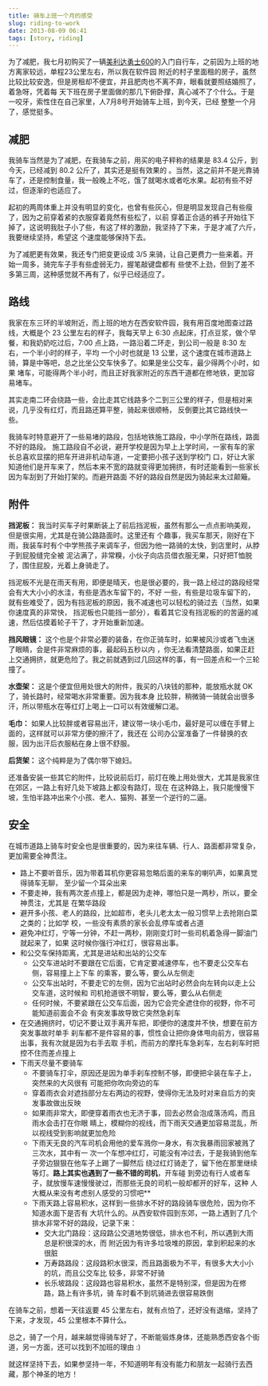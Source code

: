 ```yaml
---
title: 骑车上班一个月的感受
slug: riding-to-work
date: 2013-08-09 06:41
tags: [story, riding]
---
```


为了减肥，我七月初购买了一辆[美利达勇士600]的入门自行车，之前因为上班的地方离家较远，单程23公里左右，所以我在软件园
附近的村子里面租的房子，虽然比较比较安逸，但是房租却不便宜，并且肥肉也不离不弃，眼看就要照结婚照了，着急呀，凭着每
天下班在房子里面做的那几下俯卧撑，真心减不了个什么。于是一咬牙，索性住在自己家里，人7月8号开始骑车上班，到今天，已经
整整一个月了，感觉挺多。

## 减肥

我骑车当然是为了减肥，在我骑车之前，用买的电子秤称的结果是 83.4 公斤，到今天，已经减到 80.2 公斤了，其实还是挺有效果的
。当然，这之前并不是光靠骑车了，还是控制食量，我一般晚上不吃，饿了就喝水或者吃水果。起初有些不好过，但逐渐的也适应了。

起初的两周体重上并没有明显的变化，也曾有些灰心，但是明显发现自己有些瘦了，因为之前穿着紧的衣服穿着竟然有些松了，以前
穿着正合适的裤子开始往下掉了，这说明我肚子小了些，有这了样的激励，我坚持了下来，于是才减了六斤，我要继续坚持，希望这
个速度能够保持下去。

为了减肥更有效果，我还专门把变更设成 3/5 来骑，让自己更费力一些来着。开始一周多，骑完车子手有些虚弱无力，握笔敲键盘都有
些使不上劲，但到了差不多第三周，这种感觉就不再有了，似乎已经适应了。

## 路线

我家在东三环的半坡附近，而上班的地方在西安软件园，我有用百度地图查过路线，大概是个 23 公里左右的样子，我每天早上 6:30
点起床，打点豆浆，做个早餐，和我奶奶吃过后，7:00 点上路，一路沿着二环走，到公司一般是 8:30 左右，一个半小时的样子，平均
一个小时也就是 13 公里，这个速度在城市道路上骑，算是中等吧，总之比坐公交车快多了。如果是坐公交车，最少得两个小时，如果
堵车，可能得两个半小时，而且正好我家附近的东西干道都在修地铁，更加容易堵车。

其实走南二环会绕路一些，会比走其它线路多个二到三公里的样子，但是相对来说，几乎没有红灯，而且路还算平整，骑起来很顺畅，
反倒要比其它路线快一些。

我骑车时特意避开了一些易堵的路段，包括地铁施工路段，中小学所在路线，路面不好的路段。
施工路段自不必说，避开学校是因为早上上学时间，一家有车的家长总喜欢显摆的把车开进非机动车道，一定要把小孩子送到学校门
口，好让大家知道他们是开车来了，然后本来不宽的路就变得更加拥挤，有时还能看到一些家长因为车刮到了开始打架的。而避开路面
不好的路段自然是因为骑起来太过颠簸。

## 附件

**挡泥板：** 我当时买车子时果断装上了前后挡泥板，虽然有那么一点点影响美观，但是很实用，尤其是在骑公路路面时。这里还有
个趣事，我买车那天，刚好在下雨，我装车时有个中学熊孩子来调车子，但因为他一路骑的太快，到店里时，从脖子到屁股缝完全被
泥沾满了，非常糗，小伙子向店员借衣服无果，只好把T恤脱了，围住屁股，光着上身骑走了。

挡泥板不光是在雨天有用，即便是晴天，也是很必要的，我一路上经过的路段经常会有大大小小的水洼，有些是洒水车留下的，不好
一些，有些是垃圾车留下的，就有些难受了，因为有挡泥板的原因，我不减速也可以轻松的骑过去（当然，如果你速度真的非常快，
挡泥板也只能挡一部分），看着其它没有挡泥板的的苦逼的减速，然后估摸着轮子干了，才开始重新加速。

**挡风眼镜：** 这个也是个非常必要的装备，在你正骑车时，如果被风沙或者飞虫迷了眼睛，会是件非常麻烦的事，最起码五秒以内
，你无法看清楚路面，如果正赶上交通拥挤，就更危险了。我之前就遇到过几回这样的事，有一回差点和一个三轮撞了。

**水壶架：** 这是个便宜但用处很大的附件，我买的八块钱的那种，能放瓶水就 OK 了，骑长路时，经常喝水非常重要。因为我本身
比较胖，稍微骑一骑就会出很多汗，所以带瓶水在等红灯上喝上一口可以有效缓解口渴。

**毛巾：** 如果人比较胖或者容易出汗，建议带一块小毛巾，最好是可以缠在手臂上面的，这样就可以非常方便的擦汗了，我还在
公司办公室准备了一件替换的衣服，因为出汗后衣服粘在身上很不舒服。

**后货架：** 这个纯粹是为了偶尔带下媳妇。

还准备安装一些其它的附件，比较说前后灯，前灯在晚上用处很大，尤其是我家住在郊区，一路上有好几处下坡路上都没有路灯，现在
在这种路上，我只能慢慢下坡，生怕半路冲出来个小孩、老人、猫狗、甚至一个逆行的二逼。

## 安全

在城市道路上骑车时安全也是很重要的，因为来往车辆、行人、路面都非常复杂，更加需要全神贯注。

- 路上不要听音乐，因为带着耳机你更容易忽略后面的来车的喇叭声，如果真觉得骑车无聊，
  至少留一个耳朵出来
- 不要走神，我有两次差点撞上，都是因为走神，哪怕只是一两秒，所以，要全神贯注，尤其是
  在繁华路段
- 避开多小孩、老人的路段，比如超市，老头儿老太太一般习惯早上去抢刚白菜之类的；比如学
  校，一些没有素质的家长会乱停车或者占道
- 避免冲红灯，宁等一分钟，不赶一两秒，刚刚变灯时一些司机着急得一脚油门就起来了，如果
  这时候你强行冲红灯，很容易出事。
- 和公交车保持距离，尤其是进站和出站的公交车
    * 公交车进站时不要跟在它后面，它肯定要减速停车，也不要走公交车右侧，容易撞上上下车
      的乘客，要么等，要么从左侧走
    * 公交车出站时，不要走它的左侧，因为它出站时必然会向左转向以走上公交车道，这时候和
      司机抢道很不明智，要么等，要么从右侧走
    * 任何时候，不要紧跟在公交车后面，因为它会完全遮住你的视野，你不可能知道前面会不会
      有突发事故导致它突然急刹车
- 在交通拥挤时，切记不要让双手离开车把，即便你的速度并不快，想要在前方突发事故时单手
  刹车都不是件容易的事，惯性会让把你身体甩向前方，很容易出事，我有次就是因为右手去取
  手机，而前方的摩托车急刹车，左右刹车时把控不住而差点撞上
- 下雨天尽量不要骑车
    * 不要骑车打伞，原因还是因为单手刹车控制不够，即便把伞装在车子上，突然来的大风很有
      可能把你吹向旁边的车
    * 穿着雨衣会对遮挡部分左右两边的视野，使得你无法及时对来自后方的突发事故做出反映
    * 如果雨非常大，即便穿着雨衣也无济于事，回去必然会泡成落汤鸡，而且雨水会击打在你眼
      睛上，模糊你的视线，而下雨天交通更加容易混乱，所以视线受到影响就更加危险
    * 下雨天无良的汽车司机会用他的爱车溅你一身水，有次我暴雨回家被溅了三次水，其中有一
      次一个车想冲红灯，可能没有冲过去，于是我骑到他车子旁边狠狠在他车子上踢了一脚然后
      绕过红灯骑走了，留下他在那里继续等灯。**路上其实也遇到了一些不错的司机**，开车碰
      到旁边有行人或者车子，就放慢车速慢慢驶过，而那些无良的司机一般却都开的好车，这种
      人大概从来没有考虑别人感受的习惯吧**
    * 下雨天路上容易积水，这样到一些排水不好的路段骑车很危险，因为你不知道水面下是否有
      大坑什么的。从西安软件园到东郊，一路上遇到了几个排水非常不好的路段，记录下来：
        - 交大北门路段：这段路公交道地势很低，排水也不利，所以遇到大雨总是积很深的水，而
          附近因为有许多垃圾堆的原因，拿到积起来的水很脏
        - 万寿路路段：这段路积水很深，而且路面极为不平，有很多大大小小的坑，而且公交车比
          较多，非常不好骑
        - 长乐坡路段：这段路也容易积水，虽然不是特别深，但是因为在修路，路上有许多坑，骑
          车时看不到坑骑进去很容易跌倒
 
在骑车之前，想着一天往返要 45 公里左右，就有点怕了，还好没有退缩，坚持了下来，才发现，45 公里根本不算什么。

总之，骑了一个月，越来越觉得骑车好了，不断能锻炼身体，还能熟悉西安各个街道，另一方面，还可以找到不加班的理由 :) 

就这样坚持下去，如果参坚持一年，不知道明年有没有能力和朋友一起骑行去西藏，那个神圣的地方！

[美利达勇士600]: http://www.kmbike.net/thread-3797-1-1.html


